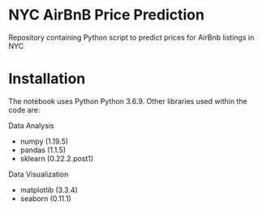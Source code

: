 # NYC AirBnB Price Prediction
Repository containing Python script to predict prices for AirBnb listings in NYC
# Installation

The notebook uses Python Python 3.6.9. Other libraries used within the code are:

Data Analysis

-   numpy (1.19.5)
-   pandas (1.1.5)
-   sklearn (0.22.2.post1)

Data Visualization

-   matplotlib (3.3.4)
-   seaborn (0.11.1)
<!--stackedit_data:
eyJoaXN0b3J5IjpbMTA5NDM0MTYxNF19
-->